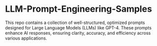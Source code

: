# LLM-Prompt-Engineering-Samples
This repo contains a collection of well-structured, optimized prompts designed for Large Language Models (LLMs) like GPT-4. These prompts enhance AI responses, ensuring clarity, accuracy, and efficiency across various applications.
